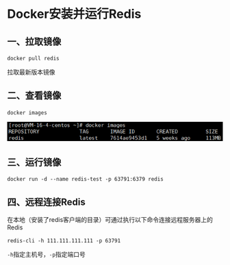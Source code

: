 # Docker安装并运行Redis

## 一、拉取镜像

```
docker pull redis
```

拉取最新版本镜像

## 二、查看镜像

```
docker images
```

![image-20220129140227826](https://raw.githubusercontent.com/KKKLxxx/img-host/master/202201291402860.png)

## 三、运行镜像

```
docker run -d --name redis-test -p 63791:6379 redis
```

## 四、远程连接Redis

在本地（安装了redis客户端的目录）可通过执行以下命令连接远程服务器上的Redis

```
redis-cli -h 111.111.111.111 -p 63791
```

`-h`指定主机号，`-p`指定端口号


